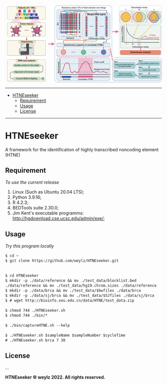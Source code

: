 ![HTNEseeker overview](HTNEseeker.overview.png)

----------
- [HTNEseeker](#htneseeker)
  - [Requirement](#requirement)
  - [Usage](#usage)
  - [License](#license)
----------

# HTNEseeker
A framework for the identification of highly transcribed noncoding element (HTNE)

## Requirement

*To use the current release*

1. Linux (Such as Ubuntu 20.04 LTS);
2. Python 3.9.16;
3. R 4.2.3;
4. BEDTools suite 2.30.0;
5. Jim Kent's executable programms: http://hgdownload.cse.ucsc.edu/admin/exe/;


## Usage

*Try this program locally*

```shell
$ cd ~
$ git clone https://github.com/weylz/HTNEseeker.git


$ cd HTNEseeker
$ mkdir -p ./data/reference && mv ./test_data/blocklist.bed ./data/reference && mv ./test_data/hg19.chrom.sizes ./data/reference
$ mkdir -p ./data/brca && mv ./test_data/$bwfiles ./data/brca
$ mkdir -p ./data/sj/brca && mv ./test_data/$SJfiles ./data/sj/brca
$ # wget http://bioinfo.seu.edu.cn/data/HTNE/test_data.zip

$ chmod 744 ./HTNEseeker.sh
$ chmod 744 ./bin/*

$ ./bin/captureHTNE.sh --help

$ ./HTNEseeker.sh $sampleName $sampleNumber $cycleTime
# ./HTNEseeker.sh brca 7 30
```

## License
...

**HTNEseeker © weylz 2022. All rights reserved.**
